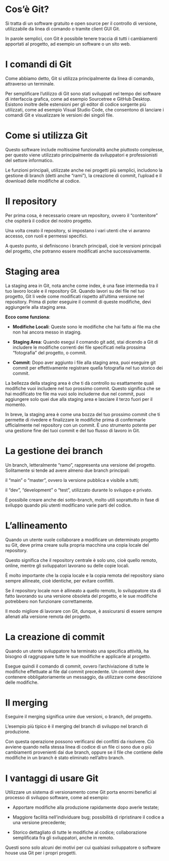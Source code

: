 # Cos’è Git?

Si tratta di un software gratuito e open source per il controllo di versione, utilizzabile da linea di comando o tramite client GUI Git.

In parole semplici, con Git è possibile tenere traccia di tutti i cambiamenti apportati al progetto, ad esempio un software o un sito web.

# I comandi di Git

Come abbiamo detto, Git si utilizza principalmente da linea di comando, attraverso un terminale.

Per semplificare l’utilizzo di Git sono stati sviluppati nel tempo dei software di interfaccia grafica, come ad esempio Sourcetree e GitHub Desktop. Esistono inoltre delle estensioni per gli editor di codice sorgente più utilizzati, come ad esempio Visual Studio Code, che consentono di lanciare i comandi Git e visualizzare le versioni dei singoli file.

# Come si utilizza Git

Questo software include moltissime funzionalità anche piuttosto complesse, per questo viene utilizzato principalmente da sviluppatori e professionisti del settore informatico.

Le funzioni principali, utilizzate anche nei progetti più semplici, includono la gestione di branch (detti anche “rami”), la creazione di commit, l’upload e il download delle modifiche al codice.

# Il repository

Per prima cosa, è necessario creare un repository, ovvero il “contenitore” che ospiterà il codice del nostro progetto.

Una volta creato il repository, si impostano i vari utenti che vi avranno accesso, con ruoli e permessi specifici.

A questo punto, si definiscono i branch principali, cioè le versioni principali del progetto, che potranno essere modificati anche successivamente.

# Staging area

La staging area in Git, nota anche come index, è una fase intermedia tra il tuo lavoro locale e il repository Git. Quando lavori su dei file nel tuo progetto, Git li vede come modificati rispetto all’ultima versione nel repository. Prima di poter eseguire il commit di queste modifiche, devi aggiungerle alla staging area.

**Ecco come funziona**:

- **Modifiche Locali**: Queste sono le modifiche che hai fatto ai file ma che non hai ancora messo in staging.

- **Staging Area**: Quando esegui il comando git add, stai dicendo a Git di includere le modifiche correnti dei file specificati nella prossima “fotografia” del progetto, o commit.

- **Commit**: Dopo aver aggiunto i file alla staging area, puoi eseguire git commit per effettivamente registrare quella fotografia nel tuo storico dei commit.

La bellezza della staging area è che ti dà controllo su esattamente quali modifiche vuoi includere nel tuo prossimo commit. Questo significa che se hai modificato tre file ma vuoi solo includerne due nel commit, puoi aggiungere solo quei due alla staging area e lasciare il terzo fuori per il momento.

In breve, la staging area è come una bozza del tuo prossimo commit che ti permette di rivedere e finalizzare le modifiche prima di confermarle ufficialmente nel repository con un commit. È uno strumento potente per una gestione fine dei tuoi commit e del tuo flusso di lavoro in Git.

# La gestione dei branch

Un branch, letteralmente “ramo”, rappresenta una versione del progetto. Solitamente si tende ad avere almeno due branch principali:

il “main” o “master”, ovvero la versione pubblica e visibile a tutti;

il “dev”, “development” o “test”, utilizzato durante lo sviluppo e privato.

È possibile creare anche dei sotto-branch, molto utili soprattutto in fase di sviluppo quando più utenti modificano varie parti del codice.

# L’allineamento

Quando un utente vuole collaborare a modificare un determinato progetto su Git, deve prima creare sulla propria macchina una copia locale del repository.

Questo significa che il repository centrale è solo uno, cioè quello remoto, online, mentre gli sviluppatori lavorano su delle copie locali.

È molto importante che la copia locale e la copia remota del repository siano sempre allineate, cioè identiche, per evitare conflitti.

Se il repository locale non è allineato a quello remoto, lo sviluppatore sta di fatto lavorando su una versione obsoleta del progetto, e le sue modifiche potrebbero non funzionare correttamente.

Il modo migliore di lavorare con Git, dunque, è assicurarsi di essere sempre allenati alla versione remota del progetto.

# La creazione di commit

Quando un utente sviluppatore ha terminato una specifica attività, ha bisogno di raggruppare tutte le sue modifiche e applicarle al progetto.

Esegue quindi il comando di commit, ovvero l’archiviazione di tutte le modifiche effettuate ai file dal commit precedente. Un commit deve contenere obbligatoriamente un messaggio, da utilizzare come descrizione delle modifiche.

# Il merging

Eseguire il merging significa unire due versioni, o branch, del progetto.

L’esempio più tipico è il merging del branch di sviluppo nel branch di produzione.

Con questa operazione possono verificarsi dei conflitti da risolvere. Ciò avviene quando nella stessa linea di codice di un file ci sono due o più cambiamenti provenienti dai due branch, oppure se il file che contiene delle modifiche in un branch è stato eliminato nell’altro branch.

# I vantaggi di usare Git

Utilizzare un sistema di versionamento come Git porta enormi benefici al processo di sviluppo software, come ad esempio:

- Apportare modifiche alla produzione rapidamente dopo averle testate;

- Maggiore facilità nell’individuare bug;
  possibilità di ripristinare il codice a una versione precedente;

- Storico dettagliato di tutte le modifiche al codice;
  collaborazione semplificata fra gli sviluppatori, anche in remoto.

Questi sono solo alcuni dei motivi per cui qualsiasi sviluppatore o software house usa Git per i propri progetti.

